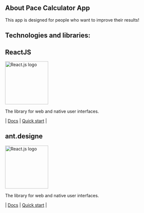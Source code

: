 ## About Pace Calculator App

This app is designed for people who want to improve their results!

## Technologies and libraries:

## ReactJS
<p> 
    <a href="https://react.dev/">
        <img src="https://upload.wikimedia.org/wikipedia/commons/a/a7/React-icon.svg" alt="React.js logo" height="140">
    </a>
</p>
<p>  
    The library for web and native user interfaces.
</p>

| [Docs](https://react.dev/learn) | [Quick start](https://react.dev/learn/installation) |

## ant.designe
<p> 
    <a href="https://react.dev/">
        <img src="https://www.specbee.com/sites/default/files/inline-images/Ant.png" alt="React.js logo" height="140">
    </a>
</p>
<p>  
    The library for web and native user interfaces.
</p>

| [Docs](https://react.dev/learn) | [Quick start](https://react.dev/learn/installation) |

[//]: # (## NodeJS)

[//]: # ()
[//]: # (<p align="center"> )

[//]: # (    <a href="https://nodejs.org/">)

[//]: # (        <img src="https://raw.githubusercontent.com/nodejs/nodejs.org/main/public/static/images/logo-hexagon.svg" alt="Node.js logo" height="140">)

[//]: # (    </a>)

[//]: # (</p>)

[//]: # (<p align="center">  )

[//]: # (    Node.js® is a free, open-sourced, cross-platform JavaScript run-time environment—<br> that lets developers write command line tools and server-side scripts outside of a browser.)

[//]: # (</p>)

[//]: # ()
[//]: # (| [Docs]&#40;https://https://nodejs.org/en/docs&#41; | [Downloads]&#40;https://nodejs.org/en/download&#41; |)

[//]: # (## Docker)

[//]: # (<p align="center"> )

[//]: # (    <a href="https://www.docker.com/">)

[//]: # (        <img src="https://upload.wikimedia.org/wikipedia/commons/4/4e/Docker_%28container_engine%29_logo.svg" alt="Docker logo" height="80">)

[//]: # (    </a>)

[//]: # (</p>)

[//]: # (<p align="center">  )

[//]: # (    Docker makes development efficient and predictable)

[//]: # (Docker takes away repetitive, mundane configuration tasks and is used throughout the development lifecycle for fast, easy and portable application development – desktop and cloud. Docker’s comprehensive end to end platform includes UIs, CLIs, APIs and security that are engineered to work together across the entire application delivery lifecycle.)

[//]: # (</p>)

[//]: # ()
[//]: # (| [Docs]&#40;https://docs.docker.com/&#41; | [Quick Start]&#40;https://docs.docker.com/get-started/&#41; | [Video Tutorial]&#40;https://www.youtube.com/watch?v=n9uCgUzfeRQ&#41; |)

[//]: # ()
[//]: # ()
[//]: # (# Libraries:)

[//]: # ()
[//]: # (## Axios)

[//]: # (<p align="center"> )

[//]: # (    <a href="https://axios-http.com/">)

[//]: # (        <img src="https://upload.wikimedia.org/wikipedia/commons/d/d1/Axios_%28computer_library%29_logo.svg" alt="AXIOS logo" height="60">)

[//]: # (    </a>)

[//]: # (</p>)

[//]: # (<p align="center">  )

[//]: # (    Promise based HTTP client for the browser and node.js)

[//]: # (    Axios is a simple promise based HTTP client for the browser and node.js. Axios provides a simple to use library in a small package with a very extensible interface.)

[//]: # (</p>)

[//]: # ()
[//]: # (| [Docs]&#40;https://github.com/axios/axios&#41; | [Quick Start]&#40;https://axios-http.com/docs/intro&#41; | [Video Tutorial]&#40;https://www.youtube.com/watch?v=fDVhl3DGkD0&#41; |)

[//]: # ()
[//]: # (## Bootstrap 5)

[//]: # (<p align="center"> )

[//]: # (    <a href="https://getbootstrap.com/">)

[//]: # (        <img src="https://upload.wikimedia.org/wikipedia/commons/b/b2/Bootstrap_logo.svg" alt="Bootstrap logo" height="60">)

[//]: # (    </a>)

[//]: # (</p>)

[//]: # (<p align="center">  )

[//]: # (    Bootstrap is a powerful, feature-packed frontend toolkit. Build anything—from prototype to production—in minutes.)

[//]: # (</p>)

[//]: # ()
[//]: # (| [Docs]&#40;https://getbootstrap.com/docs/5.3/getting-started/introduction/&#41; | [Quick Start]&#40;https://getbootstrap.com/docs/5.3/getting-started/introduction/&#41; |)

[//]: # ()
[//]: # (## Bcrypt)

[//]: # (<p align="center">  )

[//]: # (Bcrypt is a password-hashing function designed by Niels Provos and David Mazières, based on the Blowfish cipher and presented at USENIX in 1999.[1] Besides incorporating a salt to protect against rainbow table attacks, bcrypt is an adaptive function: over time, the iteration count can be increased to make it slower, so it remains resistant to brute-force search attacks even with increasing computation power.)

[//]: # (</p>)

[//]: # ()
[//]: # (| [Docs]&#40;https://www.npmjs.com/package/bcrypt&#41; |)

[//]: # ()
[//]: # (## Chalk)

[//]: # (<p align="center"> )

[//]: # (    <a href="https://www.npmjs.com/package/chalk">)

[//]: # (        <img src="https://raw.githubusercontent.com/chalk/chalk/a370f468a43999e4397094ff5c3d17aadcc4860e/media/logo.svg" alt="CHALK logo" height="60">)

[//]: # (    </a>)

[//]: # (</p>)

[//]: # (<p align="center">  )

[//]: # (    Colorize your console output!)

[//]: # (</p>)

[//]: # ()
[//]: # (| [Docs]&#40;https://www.npmjs.com/package/chalk&#41; | [Quick Start]&#40;https://www.npmjs.com/package/chalk&#41; | [Video Tutorial]&#40;https://www.youtube.com/watch?v=czsc2rsS3NY&#41; |)

[//]: # ()
[//]: # (## Config)

[//]: # (<p align="center">  )

[//]: # (Node-config organizes hierarchical configurations for your app deployments.)

[//]: # (</p>)

[//]: # ()
[//]: # (| [Docs]&#40;https://www.npmjs.com/package/config&#41; |)

[//]: # ()
[//]: # (## Cors)

[//]: # (<p align="center">  )

[//]: # (    CORS is a node.js package for providing a Connect/Express middleware that can be used to enable CORS with various options.)

[//]: # (</p>)

[//]: # ()
[//]: # (| [Docs]&#40;https://www.npmjs.com/package/cors&#41; |)

[//]: # ()
[//]: # (## Eslint)

[//]: # ()
[//]: # (<p align="center"> )

[//]: # (    <a href="https://eslint.org/">)

[//]: # (        <img src="https://www.vectorlogo.zone/logos/eslint/eslint-ar21.svg" alt="ESLint logo" height="60">)

[//]: # (    </a>)

[//]: # (</p>)

[//]: # (ESLint statically analyzes your code to quickly find problems. It is built into most text editors and you can run ESLint as part of your continuous integration pipeline.)

[//]: # (<p align="center">  )

[//]: # ()
[//]: # (</p>)

[//]: # ()
[//]: # (| [Docs]&#40;https://eslint.org/docs/latest/&#41; | [Quick Start]&#40;https://eslint.org/docs/latest/use/getting-started&#41; |)

[//]: # ()
[//]: # (## Express)

[//]: # (<p align="center"> )

[//]: # (    <a href="https://expressjs.com/">)

[//]: # (        <img src="https://www.vectorlogo.zone/logos/expressjs/expressjs-ar21.svg" alt="Express logo" height="60">)

[//]: # (    </a>)

[//]: # (</p>)

[//]: # (<p align="center">  )

[//]: # (Express is a flexible and lightweight Node.js web application framework that provides a set of advanced features for web and mobile applications.)

[//]: # (</p>)

[//]: # ()
[//]: # (| [Docs]&#40;https://expressjs.com/en/guide/routing.html&#41; |)

[//]: # ()
[//]: # (## Express-validator)

[//]: # (<p align="center">  )

[//]: # (Express-validator is a set of express.js middlewares that wraps the extensive collection of validators and sanitizers offered by validator.js.)

[//]: # (</p>)

[//]: # ()
[//]: # (| [Docs]&#40;https://www.npmjs.com/package/express-validator&#41; |)

[//]: # (## Jsonwebtoken)

[//]: # (<p align="center"> )

[//]: # (    <a href="https://jwt.io/">)

[//]: # (        <img src="https://jwt.io/img/pic_logo.svg" alt="logo" height="60">)

[//]: # (    </a>)

[//]: # (</p>)

[//]: # (JSON Web Tokens are an open, industry standard RFC 7519 method for representing claims securely between two parties.)

[//]: # ()
[//]: # (JWT.IO allows you to decode, verify and generate JWT.)

[//]: # (<p align="center">  )

[//]: # ()
[//]: # (</p>)

[//]: # ()
[//]: # (| [Docs]&#40;https://www.npmjs.com/package/jsonwebtoken&#41; |)

[//]: # ()
[//]: # (## Lodash)

[//]: # (<p align="center"> )

[//]: # (    <a href="https://lodash.com/">)

[//]: # (        <img src="https://www.vectorlogo.zone/logos/lodash/lodash-ar21.svg" alt="logo" height="60">)

[//]: # (    </a>)

[//]: # (</p>)

[//]: # (<p align="center">  )

[//]: # (    A modern JavaScript utility library delivering modularity, performance & extras.)

[//]: # (</p>)

[//]: # ()
[//]: # (| [Docs]&#40;https://lodash.com/docs/4.17.15&#41; |)

[//]: # ()
[//]: # (## Mongoose)

[//]: # (<p align="center"> )

[//]: # (    <a href="https://mongoosejs.com/">)

[//]: # (        <img src="https://encrypted-tbn0.gstatic.com/images?q=tbn:ANd9GcSqv86vz-hwyPmIqd0X_QNcEuxQbdKUkcLblD7Pi0kHaw&s" alt="logo" height="60">)

[//]: # (    </a>)

[//]: # (</p>)

[//]: # (<p align="center">  )

[//]: # (elegant mongodb object modeling for node.js)

[//]: # (</p>)

[//]: # ()
[//]: # (| [Docs]&#40;https://mongoosejs.com/docs/guide.html&#41; |)

[//]: # ()
[//]: # (## Nanoid)

[//]: # (<p align="center"> )

[//]: # (    <a href="https://www.npmjs.com/package/nanoid">)

[//]: # (        <img src="https://camo.githubusercontent.com/c306d97014be1caa9a2a511a0ff4722d54a77b0b6c81a18c81113d6051408325/68747470733a2f2f61692e6769746875622e696f2f6e616e6f69642f6c6f676f2e737667" alt="logo" height="60">)

[//]: # (    </a>)

[//]: # (</p>)

[//]: # (<p align="center">  )

[//]: # (A tiny, secure, URL-friendly, unique string ID generator for JavaScript.)

[//]: # (</p>)

[//]: # ()
[//]: # (| [Docs]&#40;https://www.npmjs.com/package/nanoid&#41; |)

[//]: # ()
[//]: # (## React-Router)

[//]: # (<p align="center"> )

[//]: # (    <a href="https://reactrouter.com/">)

[//]: # (        <img src="https://reactrouter.com/_brand/react-router-stacked-color-inverted.png" alt="logo" height="60">)

[//]: # (    </a>)

[//]: # (</p>)

[//]: # (<p align="center">  )

[//]: # (React Router is a lightweight, fully-featured routing library for the React JavaScript library. React Router runs everywhere that React runs; on the web, on the server &#40;using node.js&#41;, and on React Native.)

[//]: # (</p>)

[//]: # ()
[//]: # (| [Docs]&#40;https://reactrouter.com/en/main/start/tutorial&#41;)

[//]: # ()
[//]: # (## React-Toastify)

[//]: # (<p align="center">  )

[//]: # ( React-Toastify allows you to add notifications to your app with ease. No more nonsense!)

[//]: # (</p>)

[//]: # ()
[//]: # (| [Docs]&#40;https://github.com/fkhadra/react-toastify#readme&#41; |)

[//]: # ()
[//]: # (## Redux)

[//]: # (<p align="center"> )

[//]: # (    <a href="https://redux.js.org/">)

[//]: # (        <img src="https://cdn.worldvectorlogo.com/logos/redux.svg" alt="logo" height="60">)

[//]: # (    </a>)

[//]: # (</p>)

[//]: # (<p align="center">  )

[//]: # (A Predictable State Container for JS Apps)

[//]: # (</p>)

[//]: # ()
[//]: # (| [User Guide]&#40;https://redux.js.org/usage/&#41; | [Quick Start]&#40;https://redux.js.org/introduction/getting-started&#41; |)

[//]: # ()
[//]: # (## Yup)

[//]: # (<p align="center">  )

[//]: # (Yup is a schema builder for runtime value parsing and validation. Define a schema, transform a value to match, assert the shape of an existing value, or both. Yup schema are extremely expressive and allow modeling complex, interdependent validations, or value transformation.)

[//]: # (</p>)

[//]: # ()
[//]: # (| [Quick Start]&#40;https://www.npmjs.com/package/yup&#41; |)
